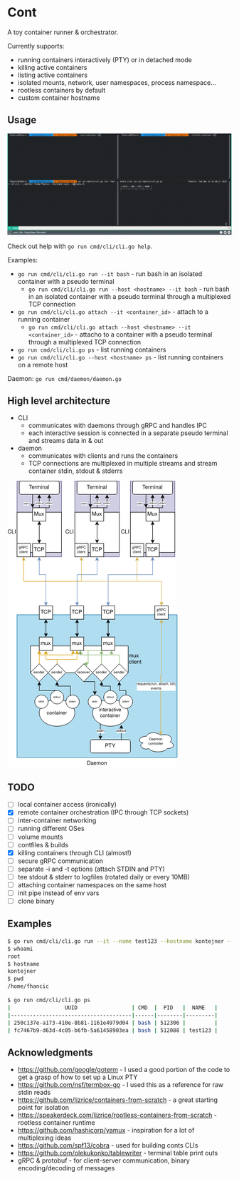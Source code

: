 # Cont

A toy container runner & orchestrator.

Currently supports:

* running containers interactively (PTY) or in detached mode
* killing active containers
* listing active containers
* isolated mounts, network, user namespaces, process namespace...
* rootless containers by default
* custom container hostname

## Usage

![cont basic demo](assets/cont-remote.gif)

Check out help with `go run cmd/cli/cli.go help`.

Examples:

* `go run cmd/cli/cli.go run --it bash` - run bash in an isolated container with a pseudo terminal
    * `go run cmd/cli/cli.go run --host <hostname> --it bash` - run bash in an isolated container with a pseudo terminal
      through a multiplexed TCP connection
* `go run cmd/cli/cli.go attach --it <container_id>` - attach to a running container
    * `go run cmd/cli/cli.go attach --host <hostname> --it <container_id>` - attacho to a container with a pseudo
      terminal through a multiplexed TCP connection
* `go run cmd/cli/cli.go ps` - list running containers
* `go run cmd/cli/cli.go --host <hostname> ps` - list running containers on a remote host

Daemon: `go run cmd/daemon/daemon.go`

## High level architecture

* CLI
    * communicates with daemons through gRPC and handles IPC
    * each interactive session is connected in a separate pseudo terminal and streams data in & out
* daemon
    * communicates with clients and runs the containers
    * TCP connections are multiplexed in multiple streams and stream container stdin, stdout & stderrs

![cont architecture](assets/cont.png)

## TODO

* [ ] local container access (ironically)
* [x] remote container orchestration (IPC through TCP sockets)
* [ ] inter-container networking
* [ ] running different OSes
* [ ] volume mounts
* [ ] contfiles & builds
* [x] killing containers through CLI (almost!)
* [ ] secure gRPC communication
* [ ] separate -i and -t options (attach STDIN and PTY)
* [ ] tee stdout & stderr to logfiles (rotated daily or every 10MB)
* [ ] attaching container namespaces on the same host
* [ ] init pipe instead of env vars
* [ ] clone binary

## Examples

```bash
$ go run cmd/cli/cli.go run --it --name test123 --hostname kontejner --workdir /home/fhancic bash
$ whoami
root
$ hostname
kontejner
$ pwd
/home/fhancic

```

```bash
$ go run cmd/cli/cli.go ps
|                 UUID                 | CMD  |  PID   |  NAME   |
|--------------------------------------|------|--------|---------|
| 250c137e-a173-410e-8b81-1161e4979d04 | bash | 512306 |         |
| fc7467b9-d63d-4c05-b6fb-5a61458903ea | bash | 512088 | test123 |
```

## Acknowledgments

* https://github.com/google/goterm - I used a good portion of the code to get a grasp of how to set up a Linux PTY
* https://github.com/nsf/termbox-go - I used this as a reference for raw stdin reads
* https://github.com/lizrice/containers-from-scratch - a great starting point for isolation
* https://speakerdeck.com/lizrice/rootless-containers-from-scratch - rootless container runtime
* https://github.com/hashicorp/yamux - inspiration for a lot of multiplexing ideas
* https://github.com/spf13/cobra - used for building conts CLIs
* https://github.com/olekukonko/tablewriter - terminal table print outs
* gRPC & protobuf - for client-server communication, binary encoding/decoding of messages
